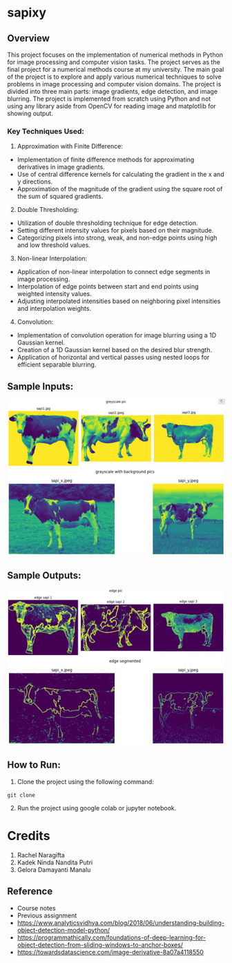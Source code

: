 # sapixy

## Overview
This project focuses on the implementation of numerical methods in Python for image processing and computer vision tasks. The project serves as the final project for a numerical methods course at my university. The main goal of the project is to explore and apply various numerical techniques to solve problems in image processing and computer vision domains. The project is divided into three main parts: image gradients, edge detection, and image blurring. The project is implemented from scratch using Python and not using any library aside from OpenCV for reading image and matplotlib for showing output.

### Key Techniques Used:

1. Approximation with Finite Difference:

- Implementation of finite difference methods for approximating derivatives in image gradients.
- Use of central difference kernels for calculating the gradient in the x and y directions.
- Approximation of the magnitude of the gradient using the square root of the sum of squared gradients.

2. Double Thresholding:

- Utilization of double thresholding technique for edge detection.
- Setting different intensity values for pixels based on their magnitude.
- Categorizing pixels into strong, weak, and non-edge points using high and low threshold values.

3. Non-linear Interpolation:

- Application of non-linear interpolation to connect edge segments in image processing.
- Interpolation of edge points between start and end points using weighted intensity values.
- Adjusting interpolated intensities based on neighboring pixel intensities and interpolation weights.

4. Convolution:

- Implementation of convolution operation for image blurring using a 1D Gaussian kernel.
- Creation of a 1D Gaussian kernel based on the desired blur strength.
- Application of horizontal and vertical passes using nested loops for efficient separable blurring.

## Sample Inputs:
![no-bg](result-side-by-side/input-image.jpg)  ![no-bg](result-side-by-side/background-cow.jpg)

## Sample Outputs:
![no-bg](result-side-by-side/edge-segmentation.jpg)  ![no-bg](result-side-by-side/background-segmented.jpg)

## How to Run:
1. Clone the project using the following command:
```
git clone
```

2. Run the project using google colab or jupyter notebook.

# Credits
1. Rachel Naragifta
2. Kadek Ninda Nandita Putri
3. Gelora Damayanti Manalu

## Reference
- Course notes
- Previous assignment
- https://www.analyticsvidhya.com/blog/2018/06/understanding-building-object-detection-model-python/
- https://programmathically.com/foundations-of-deep-learning-for-object-detection-from-sliding-windows-to-anchor-boxes/
- https://towardsdatascience.com/image-derivative-8a07a4118550

